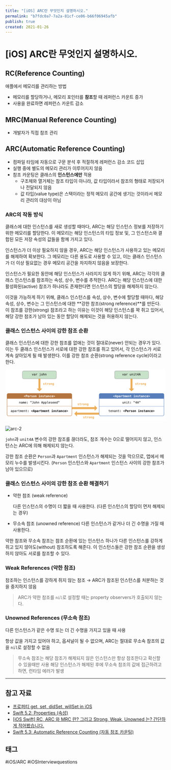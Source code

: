 ```yaml
---
title: "[iOS] ARC란 무엇인지 설명하시오."
permalink: "b7fdc0a7-7a2a-81cf-ce06-b66f06945afb"
publish: true
created: 2021-01-26
---
```


# \[iOS] ARC란 무엇인지 설명하시오.

## RC(Reference Counting)

애플에서 메모리를 관리하는 방법

- 메모리를 할당하거나, 메모리 포인터를 **참조**할 때 레퍼런스 카운트 증가
- 사용을 완료하면 레퍼런스 카운트 감소

## MRC(Manual Reference Counting)

- 개발자가 직접 참조 관리

## ARC(Automatic Reference Counting)

- 컴파일 타임에 자동으로 구문 분석 후 적절하게 레퍼런스 감소 코드 삽입
- 실행 중에 별도의 메모리 관리가 이루어지지 않음
- 참조 카운팅은 클래스의 **인스턴스에만** 적용
    - 구조체와 열거체는 참조 타입이 아니라, 값 타입이라서 참조의 형태로 저장되거나 전달되지 않음
    - 값 타입(value type)은 스택이라는 정적 메모리 공간에 생기는 것이라서 메모리 관리의 대상이 아님

### ARC의 작동 방식

클래스에 대한 인스턴스를 새로 생성할 때마다, ARC는 해당 인스턴스 정보를 저장하기 위한 메모리를 할당한다. 이 메모리는 해당 인스턴스의 타입 정보 및, 그 인스턴스와 결합된 모든 저장 속성의 값들을 함께 가지고 있다.

인스턴스가 더 이상 필요하지 않을 경우, ARC는 해당 인스턴스가 사용하고 있는 메모리를 해제하여 확보한다. 그 메모리는 다른 용도로 사용할 수 있고, 이는 클래스 인스턴스가 더 이상 필요없는 경우 메모리 공간을 차지하지 않음을 보장한다.

인스턴스가 필요한 동안에 해당 인스턴스가 사라지지 않게 하기 위해, ARC는 각각의 클래스 인스턴스를 참조하는 속성, 상수, 변수를 추적한다. ARC는 해당 인스턴스에 대한 활성화된(active) 참조가 하나라도 존재한다면 인스턴스의 할당을 해제하지 않는다.

이것을 가능하게 하기 위해, 클래스 인스턴스를 속성, 상수, 변수에 할당할 때마다, 해당 속성, 상수, 변수는 그 인스턴스에 대한 **강한 참조(strong reference)**를 만든다. 이 참조를 강한(strong) 참조라고 하는 이유는 이것이 해당 인스턴스를 꽉 쥐고 있어서, 해당 강한 참조가 남아 있는 동안 할당이 해제되는 것을 허용하지 않는다.

### 클래스 인스턴스 사이의 강한 참조 순환

클래스 인스턴스에 대한 강한 참조를 없애는 것이 절대로(never) 안되는 경우가 있다. 이는 두 클래스 인스턴스가 서로에 대한 강한 참조를 쥐고 있어서, 각 인스턴스가 서로 계속 살아있게 될 때 발생한다. 이를 강한 참조 순환(strong reference cycle)이라고 한다.

![arc-1](/assets/image/arc-1.png)

![arc-2](/assets/arc-2.png)

`john`과 `unit4A` 변수의 강한 참조를 끊더라도, 참조 개수는 0으로 떨어지지 않고, 인스턴스는 ARC에 의해 해제되지 않는다.

강한 참조 순환은 `Person`과 `Apartment` 인스턴스가 해제되는 것을 막으므로, 앱에서 메모리 누수를 발생시킨다. (`Person` 인스턴스와 `Apartment` 인스턴스 사이의 강한 참조가 남아 있으므로)

### 클래스 인스턴스 사이의 강한 참조 순환 해결하기

- 약한 참조 (weak reference)

    다른 인스턴스의 수명이 더 짧을 때 사용한다. (다른 인스턴스의 할당이 먼저 해제되는 경우)

- 무소속 참조 (unowned reference)
다른 인스턴스가 같거나 더 긴 수명을 가질 때 사용한다.

약한 참조와 무소속 참조는 참조 순환에 있는 인스턴스 하나가 다른 인스턴스를 강하게 쥐고 있지 않아도(without) 참조하도록 해준다. 이 인스턴스들은 강한 참조 순환을 생성하지 않아도 서로를 참조할 수 있다.

### Weak References (약한 참조)

참조하는 인스턴스를 강하게 쥐지 않는 참조 → ARC가 참조된 인스턴스를 처분하는 것을 중지하지 않음

> ARC가 약한 참조를 `nil`로 설정할 때는 property observers가 호출되지 않는다.

### Unowned References (무소속 참조)

다른 인스턴스가 같은 수명 또는 더 긴 수명을 가지고 있을 때 사용

항상 값을 가지고 있어야 하고, 옵셔널이 될 수 없으며, ARC는 절대로 무소속 참조의 값을 `nil`로 설정할 수 없음

> 무소속 참조는 해당 참조가 해제되지 않은 인스턴스만 항상 참조한다고 확신할 수 있을때만 사용
해당 인스턴스가 해제된 후에 무소속 참조의 값에 접근하려고 하면, 런타임 에러가 발생

---

## 참고 자료

- [프로퍼티 get, set, didSet, willSet in iOS](https://medium.com/ios-development-with-swift/프로퍼티-get-set-didset-willset-in-ios-a8f2d4da5514)
- [Swift 5.2: Properties (속성)](https://xho95.github.io/swift/language/grammar/property/2020/05/30/Properties.html)
- [[iOS Swift] RC, ARC 와 MRC 란? 그리고 Strong, Weak, Unowned 는? 간단하게 적어봤습니다.](https://medium.com/@jang.wangsu/ios-swift-rc-arc-와-mrc-란-그리고-strong-weak-unowned-는-간단하게-적어봤습니다-988a293c04ac)
- [Swift 5.3: Automatic Reference Counting (자동 참조 카운팅)](https://xho95.github.io/swift/language/grammar/arc/automatic/reference/counting/2020/06/30/Automatic-Reference-Counting.html#fn:reference-type)

## 태그

#iOS/ARC #iOSInterviewquestions